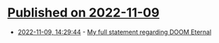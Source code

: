 # [Published on 2022-11-09](index.md)

* [2022-11-09, 14:29:44](https://news.ycombinator.com/item?id=33532078) - [My full statement regarding DOOM Eternal](https://medium.com/@mickgordon/my-full-statement-regarding-doom-eternal-5f98266b27ce)

